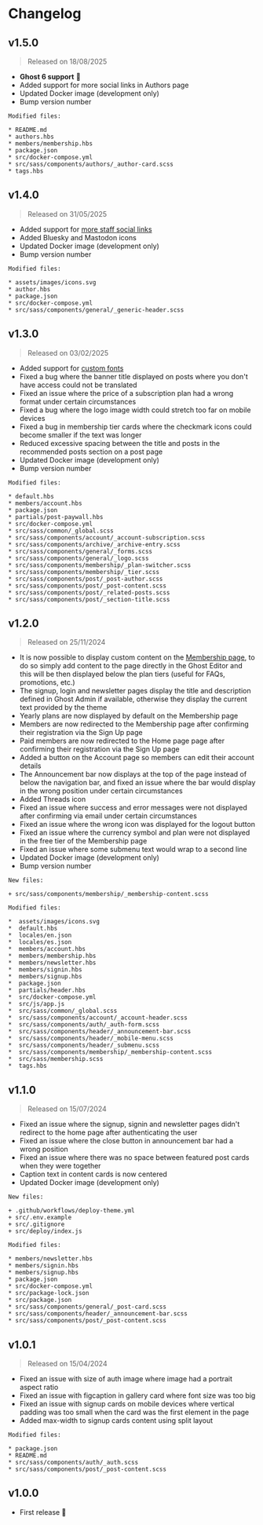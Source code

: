 # Changelog

## v1.5.0
> Released on 18/08/2025

* **Ghost 6 support** 🎉
* Added support for more social links in Authors page
* Updated Docker image (development only)
* Bump version number

````
Modified files:

* README.md
* authors.hbs
* members/membership.hbs
* package.json
* src/docker-compose.yml
* src/sass/components/authors/_author-card.scss
* tags.hbs
````

## v1.4.0

> Released on 31/05/2025

* Added support for [more staff social links](https://ghost.org/changelog/social-links/)
* Added Bluesky and Mastodon icons
* Updated Docker image (development only)
* Bump version number

````
Modified files:

* assets/images/icons.svg
* author.hbs
* package.json
* src/docker-compose.yml
* src/sass/components/general/_generic-header.scss
````

## v1.3.0

> Released on 03/02/2025

* Added support for [custom fonts](/basics/theme-settings.html#custom-fonts)
* Fixed a bug where the banner title displayed on posts where you don't have access could not be translated
* Fixed an issue where the price of a subscription plan had a wrong format under certain circumstances
* Fixed a bug where the logo image width could stretch too far on mobile devices
* Fixed a bug in membership tier cards where the checkmark icons could become smaller if the text was longer
* Reduced excessive spacing between the title and posts in the recommended posts section on a post page
* Updated Docker image (development only)
* Bump version number

````
Modified files:

* default.hbs
* members/account.hbs
* package.json
* partials/post-paywall.hbs
* src/docker-compose.yml
* src/sass/common/_global.scss
* src/sass/components/account/_account-subscription.scss
* src/sass/components/archive/_archive-entry.scss
* src/sass/components/general/_forms.scss
* src/sass/components/general/_logo.scss
* src/sass/components/membership/_plan-switcher.scss
* src/sass/components/membership/_tier.scss
* src/sass/components/post/_post-author.scss
* src/sass/components/post/_post-content.scss
* src/sass/components/post/_related-posts.scss
* src/sass/components/post/_section-title.scss
````

## v1.2.0

> Released on 25/11/2024

- It is now possible to display custom content on the [Membership page](https://bold.eduardogomez.io/membership/), to do so simply add content to the page directly in the Ghost Editor and this will be then displayed below the plan tiers (useful for FAQs, promotions, etc.)
- The signup, login and newsletter pages display the title and description defined in Ghost Admin if available, otherwise they display the current text provided by the theme
- Yearly plans are now displayed by default on the Membership page
- Members are now redirected to the Membership page after confirming their registration via the Sign Up page
- Paid members are now redirected to the Home page page after confirming their registration via the Sign Up page
- Added a button on the Account page so members can edit their account details
- The Announcement bar now displays at the top of the page instead of below the navigation bar, and fixed an issue where the bar would display in the wrong position under certain circumstances
- Added Threads icon
- Fixed an issue where success and error messages were not displayed after confirming via email under certain circumstances
- Fixed an issue where the wrong icon was displayed for the logout button
- Fixed an issue where the currency symbol and plan were not displayed in the free tier of the Membership page
- Fixed an issue where some submenu text would wrap to a second line
- Updated Docker image (development only)
- Bump version number

````
New files:

+ src/sass/components/membership/_membership-content.scss

Modified files:

*  assets/images/icons.svg
*  default.hbs
*  locales/en.json
*  locales/es.json
*  members/account.hbs
*  members/membership.hbs
*  members/newsletter.hbs
*  members/signin.hbs
*  members/signup.hbs
*  package.json
*  partials/header.hbs
*  src/docker-compose.yml
*  src/js/app.js
*  src/sass/common/_global.scss
*  src/sass/components/account/_account-header.scss
*  src/sass/components/auth/_auth-form.scss
*  src/sass/components/header/_announcement-bar.scss
*  src/sass/components/header/_mobile-menu.scss
*  src/sass/components/header/_submenu.scss
*  src/sass/components/membership/_membership-content.scss
*  src/sass/membership.scss
*  tags.hbs
````


## v1.1.0

> Released on 15/07/2024

* Fixed an issue where the signup, signin and newsletter pages didn't redirect to the home page after authenticating the user
* Fixed an issue where the close button in announcement bar had a wrong position
* Fixed an issue where there was no space between featured post cards when they were together
* Caption text in content cards is now centered
* Updated Docker image (development only)

````
New files:

+ .github/workflows/deploy-theme.yml
+ src/.env.example
+ src/.gitignore
+ src/deploy/index.js

Modified files:

* members/newsletter.hbs
* members/signin.hbs
* members/signup.hbs
* package.json
* src/docker-compose.yml
* src/package-lock.json
* src/package.json
* src/sass/components/general/_post-card.scss
* src/sass/components/header/_announcement-bar.scss
* src/sass/components/post/_post-content.scss
````

## v1.0.1

> Released on 15/04/2024

* Fixed an issue with size of auth image where image had a portrait aspect ratio
* Fixed an issue with figcaption in gallery card where font size was too big
* Fixed an issue with signup cards on mobile devices where vertical padding was too small when the card was the first element in the page
* Added max-width to signup cards content using split layout

````
Modified files:

* package.json
* README.md
* src/sass/components/auth/_auth.scss
* src/sass/components/post/_post-content.scss
````

## v1.0.0

* First release 🎉
